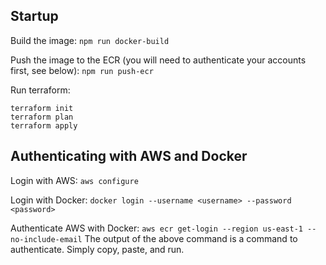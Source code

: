 ## Startup

Build the image:
`npm run docker-build`

Push the image to the ECR (you will need to authenticate your accounts first, see below):
`npm run push-ecr`

Run terraform:
```
terraform init
terraform plan
terraform apply
```

## Authenticating with AWS and Docker

Login with AWS:
`aws configure`

Login with Docker:
`docker login --username <username> --password <password>`

Authenticate AWS with Docker:
`aws ecr get-login --region us-east-1 --no-include-email`
The output of the above command is a command to authenticate. Simply copy, paste, and run.